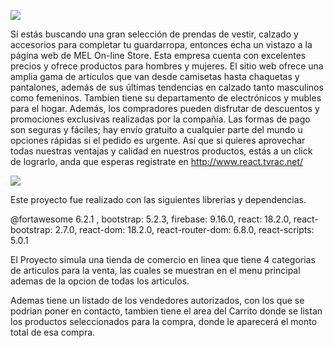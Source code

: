 ![](C:\Descargas\temp\app-imgs\1-home.png)

Si estás buscando una gran selección de prendas de vestir, calzado y accesorios para completar tu guardarropa, entonces echa un vistazo a la página web de MEL On-line Store. Esta empresa cuenta con excelentes precios y ofrece productos para hombres y mujeres. El sitio web ofrece una amplia gama de artículos que van desde camisetas hasta chaquetas y pantalones, además de sus últimas tendencias en calzado tanto masculinos como femeninos. Tambien tiene su departamento de electrónicos y mubles para el hogar. Además, los compradores pueden disfrutar de descuentos y promociones exclusivas realizadas por la compañía. Las formas de pago son seguras y fáciles; hay envío gratuito a cualquier parte del mundo u opciones rápidas si el pedido es urgente. Así que si quieres aprovechar todas nuestras ventajas y calidad en nuestros productos, estás a un click de lograrlo, anda que esperas registrate en  http://www.react.tvrac.net/

![](C:\Descargas\New%20Project.gif)

Este proyecto fue realizado con las siguientes librerias y dependencias.

@fortawesome 6.2.1 , bootstrap: 5.2.3,  firebase: 9.16.0,  react: 18.2.0,  react-bootstrap: 2.7.0,
react-dom: 18.2.0,  react-router-dom: 6.8.0,  react-scripts: 5.0.1

El Proyecto simula una tienda de comercio en linea que tiene 4 categorias de articulos para la venta, las cuales se muestran en el menu principal ademas de la opcion de todas los articulos.

Ademas tiene un listado de los vendedores autorizados, con los que se podrian poner en contacto, tambien tiene el area del Carrito donde se listan los productos seleccionados para la compra, donde le aparecerá el  monto total de esa compra.
